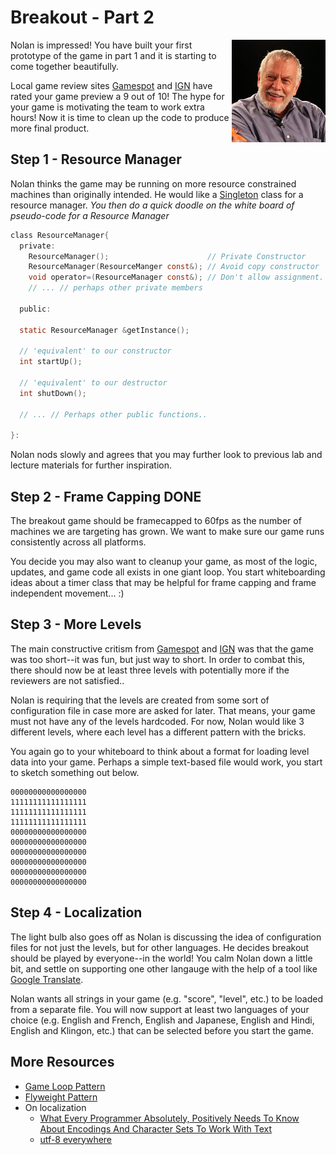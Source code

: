 # Breakout - Part 2

<img align="right" width="150px" src="./Media/Nolan_Bushnell_2013.jpg">
Nolan is impressed! You have built your first prototype of the game in part 1 and it is starting to come together beautifully.

Local game review sites [Gamespot](https://www.gamespot.com/) and [IGN](https://www.ign.com/) have rated your game preview a 9 out of 10! The hype for your game is motivating the team to work extra hours! Now it is time to clean up the code to produce more final product.

## Step 1 - Resource Manager 

Nolan thinks the game may be running on more resource constrained machines than originally intended. He would like a [Singleton](https://en.wikipedia.org/wiki/Singleton_pattern) class for a resource manager.  *You then do a quick doodle on the white board of pseudo-code for a Resource Manager*

```c
class ResourceManager{
  private:
    ResourceManager();                      // Private Constructor
    ResourceManager(ResourceManger const&); // Avoid copy constructor
    void operator=(ResourceManager const&); // Don't allow assignment.
    // ... // perhaps other private members
    
  public:
  
  static ResourceManager &getInstance();
  
  // 'equivalent' to our constructor
  int startUp();
  
  // 'equivalent' to our destructor
  int shutDown();
  
  // ... // Perhaps other public functions..

}:
```

Nolan nods slowly and agrees that you may further look to previous lab and lecture materials for further inspiration.

## Step 2 - Frame Capping **DONE**
The breakout game should be framecapped to 60fps as the number of machines we are targeting has grown. We want to make sure our game runs consistently across all platforms.

You decide you may also want to cleanup your game, as most of the logic, updates, and game code all exists in one giant loop. You start whiteboarding ideas about a timer class that may be helpful for frame capping and frame independent movement... :)

## Step 3 - More Levels
The main constructive critism from [Gamespot](https://www.gamespot.com/) and [IGN](https://www.ign.com/) was that the game was too short--it was fun, but just way to short. In order to combat this, there should now be at least three levels with potentially more if the reviewers are not satisfied..

Nolan is requiring that the levels are created from some sort of configuration file in case more are asked for later. That means, your game must not have any of the levels hardcoded. For now, Nolan would like 3 different levels, where each level has a different pattern with the bricks.

You again go to your whiteboard to think about a format for loading level data into your game. Perhaps a simple text-based file would work, you start to sketch something out below.

```
00000000000000000
11111111111111111
11111111111111111
11111111111111111
00000000000000000
00000000000000000
00000000000000000
00000000000000000
00000000000000000
00000000000000000
```

## Step 4 - Localization
The light bulb also goes off as Nolan is discussing the idea of configuration files for not just the levels, but for other languages. He decides breakout should be played by everyone--in the world! You calm Nolan down a little bit, and settle on supporting one other langauge with the help of a tool like [Google Translate](https://translate.google.com/).

Nolan wants all strings in your game (e.g. "score", "level", etc.) to be loaded from a separate file. You will now support at least two languages of your choice (e.g. English and French, English and Japanese, English and Hindi, English and Klingon, etc.) that can be selected before you start the game.

## More Resources

* [Game Loop Pattern](http://www.gameprogrammingpatterns.com/game-loop.html)
* [Flyweight Pattern](http://www.gameprogrammingpatterns.com/flyweight.html)
* On localization
  * [What Every Programmer Absolutely, Positively Needs To Know About Encodings And Character Sets To Work With Text](http://kunststube.net/encoding/)
  * [utf-8 everywhere](http://utf8everywhere.org/)
  
